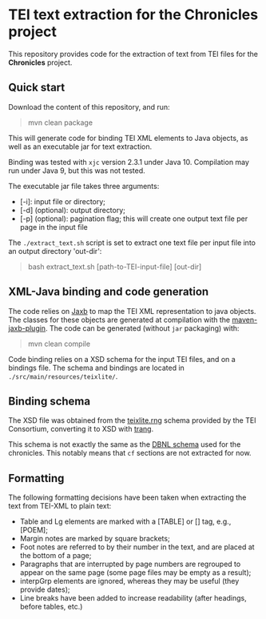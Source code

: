 # TEI text extraction for the Chronicles project 

This repository provides code for the extraction of text from TEI files for the **Chronicles** project. 

## Quick start

Download the content of this repository, and run:

>   mvn clean package


This will generate code for binding TEI XML elements to Java objects, as well as an executable jar for text extraction. 

Binding was tested with `xjc` version 2.3.1 under Java 10. Compilation may run under Java 9, but this was not tested.

The executable jar file takes three arguments:

* [-i]: input file or directory; 
* [-d] (optional): output directory; 
* [-p] (optional): pagination flag; this will create one output text file per page in the input file 

The `./extract_text.sh` script is set to extract one text file per input file into an output directory 'out-dir':

>   bash extract_text.sh [path-to-TEI-input-file] [out-dir]
  

## XML-Java binding and code generation

The code relies on [Jaxb](https://javaee.github.io/jaxb-v2/) to map the TEI XML representation to java objects. The classes for these objects are generated at compilation with the [maven-jaxb-plugin](https://github.com/highsource/maven-jaxb2-plugin). The code can be generated (without `jar` packaging) with:

>   mvn clean compile

Code binding relies on a XSD schema for the input TEI files, and on a bindings file. The schema and bindings are located in `./src/main/resources/teixlite/`.

## Binding schema 

The XSD file was obtained from the [teixlite.rng](https://tei-c.org/Vault/P4/xml/custom/schema/relaxng/teixlite.rng) schema provided by the TEI Consortium, converting it to XSD with [trang](https://relaxng.org/jclark/trang.html).

This schema is not exactly the same as the [DBNL schema](https://www.dbnl.org/xml/dtd/teixlite.dtd) used for the chronicles. This notably means that `cf` sections are not extracted for now.  


## Formatting 

The following formatting decisions have been taken when extracting the text from TEI-XML to plain text:

- Table and Lg elements are marked with a [TABLE] or [<type>] tag, e.g., [POEM];
- Margin notes are marked by square brackets;
- Foot notes are referred to by their number in the text, and are placed at the bottom of a page;
- Paragraphs that are interrupted by page numbers are regrouped to appear on the same page (some page files may be empty as a result);
- interpGrp elements are ignored, whereas they may be useful (they provide dates);
- Line breaks have been added to increase readability (after headings, before tables, etc.)
